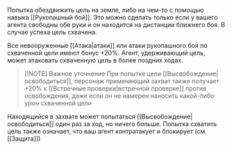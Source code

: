 Попытка обездвижить цель на земле, либо на чем-то с помощью навыка [[Рукопашный бой]]. Это можно сделать только если у вашего агента свободны обе руки и он находится на дистанции ближнего боя. В случае успеха цель схвачена.

Все невооруженные [[Атака|атаки]] или атаки рукопашного боя по схваченной цели имеют бонус +20%. Агент, удерживающий цель, может атаковать схваченную цель в более поздних ходах.


> [!NOTE] Важное уточнение
> При попытке цели [[Высвобождение|освободиться]], персонаж применяющий захват также получает +20% к [[Встречные проверки|встречной проверке]] против освобождения, даже если он не намерен наносить какой-либо урон схваченной цели


Находящийся в захвате может попытаться [[Высвобождение|освободиться]] один раз за ход, но ничего больше. Попытка схватить цель также означает, что ваш агент контратакует и блокирует (см. [[Защита]])